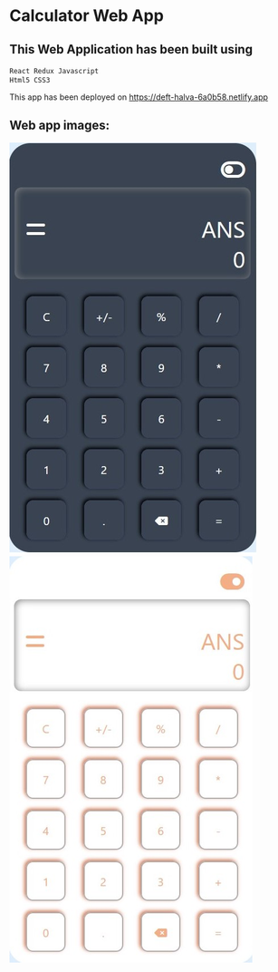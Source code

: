 # Calculator Web App

## This Web Application has been built using
    React Redux Javascript
    Html5 CSS3
This app has been deployed on https://deft-halva-6a0b58.netlify.app

## Web app images: 
![](images/Dark_theme_calculator.jpg)![](images/light_theme_calculator.jpg)
